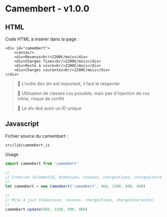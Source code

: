 # Camembert - v1.0.0

## HTML

Code HTML à insérer dans la page :
```
<div id="camembert">
    <canvas/>
    <div>Revenus<br/>2200€/mois</div>
    <div>Charges fixes<br/>2200€/mois</div>
    <div>Reste à vivre<br/>2200€/mois</div>
    <div>Charges courantes<br/>2200€/mois</div>
</div>
```
> 🔸 L'ordre des div est important, il faut le respecter

> 🔸 Utilisation de classes css possible, mais pas d'injection de css inline, risque de conflit

> 🔸 Le div doit avoir un ID unique 

## Javascript
Fichier source du camembert : 
```
src/lib/camembert.js
```

Usage
```javascript
import camembert from 'camembert'

//
// Création (elementId, dimension, revenus, chargesFixes, chargesCourantes)
//
let camembert = new Camembert('camambert', 960, 2200, 800, 400)

//
// Mise à jour (dimension, revenus, chargesFixes, chargesCourantes)
//
camembert.update(960, 2200, 800, 400)
```



